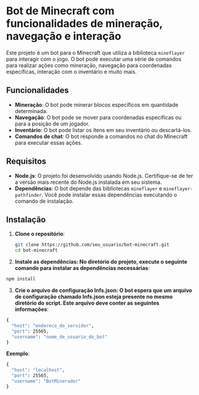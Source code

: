 # Bot de Minecraft com funcionalidades de mineração, navegação e interação

Este projeto é um bot para o Minecraft que utiliza a biblioteca `mineflayer` para interagir com o jogo. O bot pode executar uma série de comandos para realizar ações como mineração, navegação para coordenadas específicas, interação com o inventário e muito mais.

## Funcionalidades

- **Mineração**: O bot pode minerar blocos específicos em quantidade determinada.
- **Navegação**: O bot pode se mover para coordenadas específicas ou para a posição de um jogador.
- **Inventário**: O bot pode listar os itens em seu inventário ou descartá-los.
- **Comandos de chat**: O bot responde a comandos no chat do Minecraft para executar essas ações.

## Requisitos

- **Node.js**: O projeto foi desenvolvido usando Node.js. Certifique-se de ter a versão mais recente do Node.js instalada em seu sistema.
- **Dependências**: O bot depende das bibliotecas `mineflayer` e `mineflayer-pathfinder`. Você pode instalar essas dependências executando o comando de instalação.

## Instalação

1. **Clone o repositório**:
   ```bash
   git clone https://github.com/seu_usuario/bot-minecraft.git
   cd bot-minecraft
   ```
2. **Instale as dependências: No diretório do projeto, execute o seguinte comando para instalar as dependências necessárias**:

```bash
npm install
```

3. **Crie o arquivo de configuração Infs.json: O bot espera que um arquivo de configuração chamado Infs.json esteja presente no mesmo diretório do script. Este arquivo deve conter as seguintes informações**:
```bash
{
  "host": "endereco_do_servidor", 
  "port": 25565, 
  "username": "nome_de_usuario_do_bot"
}
```
**Exemplo**:
```bash
{
  "host": "localhost",
  "port": 25565,
  "username": "BotMinerador"
}
```

